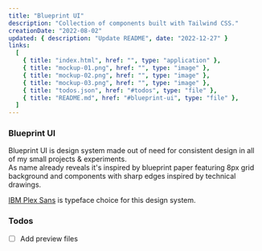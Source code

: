 ```yaml
---
title: "Blueprint UI"
description: "Collection of components built with Tailwind CSS."
creationDate: "2022-08-02"
updated: { description: "Update README", date: "2022-12-27" }
links:
  [
    { title: "index.html", href: "", type: "application" },
    { title: "mockup-01.png", href: "", type: "image" },
    { title: "mockup-02.png", href: "", type: "image" },
    { title: "mockup-03.png", href: "", type: "image" },
    { title: "todos.json", href: "#todos", type: "file" },
    { title: "README.md", href: "#blueprint-ui", type: "file" },
  ]
---
```


### Blueprint UI

Blueprint UI is design system made out of need for consistent design in all of my small projects & experiments.\
As name already reveals it's inspired by blueprint paper featuring 8px grid background and components with sharp edges inspired by technical drawings.

[IBM Plex Sans](https://fonts.google.com/specimen/IBM+Plex+Sans) is typeface choice for this design system.

### Todos

- [ ] Add preview files
